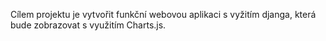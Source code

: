 Cílem  projektu je vytvořit funkční webovou aplikaci s vyžitím djanga, která bude zobrazovat s využitím Charts.js.


